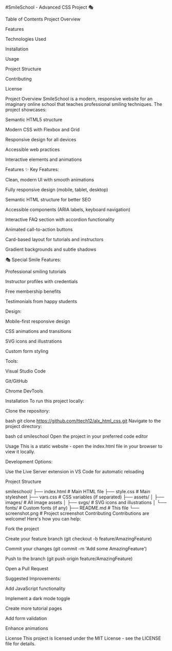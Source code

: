 #SmileSchool - Advanced CSS Project 🎭

Table of Contents
Project Overview

Features

Technologies Used

Installation

Usage

Project Structure

Contributing

License

Project Overview
SmileSchool is a modern, responsive website for an imaginary online school that teaches professional smiling techniques. The project showcases:

Semantic HTML5 structure

Modern CSS with Flexbox and Grid

Responsive design for all devices

Accessible web practices

Interactive elements and animations

Features
✨ Key Features:

Clean, modern UI with smooth animations

Fully responsive design (mobile, tablet, desktop)

Semantic HTML structure for better SEO

Accessible components (ARIA labels, keyboard navigation)

Interactive FAQ section with accordion functionality

Animated call-to-action buttons

Card-based layout for tutorials and instructors

Gradient backgrounds and subtle shadows


🎭 Special Smile Features:

Professional smiling tutorials

Instructor profiles with credentials

Free membership benefits

Testimonials from happy students


Design:

Mobile-first responsive design

CSS animations and transitions

SVG icons and illustrations

Custom form styling

Tools:

Visual Studio Code

Git/GitHub

Chrome DevTools

Installation
To run this project locally:

Clone the repository:

bash
git clone https://github.com/ttech12/alx_html_css.git
Navigate to the project directory:

bash
cd smileschool
Open the project in your preferred code editor

Usage
This is a static website - open the index.html file in your browser to view it locally.

Development Options:

Use the Live Server extension in VS Code for automatic reloading



Project Structure

smileschool/
├── index.html          # Main HTML file
├── style.css           # Main stylesheet
├── vars.css            # CSS variables (if separated)
├── assets/
│   ├── images/         # All image assets
│   ├── svgs/           # SVG icons and illustrations
│   └── fonts/          # Custom fonts (if any)
├── README.md           # This file
└── screenshot.png      # Project screenshot
Contributing
Contributions are welcome! Here's how you can help:

Fork the project

Create your feature branch (git checkout -b feature/AmazingFeature)

Commit your changes (git commit -m 'Add some AmazingFeature')

Push to the branch (git push origin feature/AmazingFeature)

Open a Pull Request

Suggested Improvements:

Add JavaScript functionality

Implement a dark mode toggle

Create more tutorial pages

Add form validation

Enhance animations

License
This project is licensed under the MIT License - see the LICENSE file for details.
